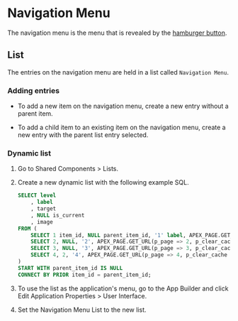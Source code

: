 # Navigation Menu

The navigation menu is the menu that is revealed by the [hamburger button](https://en.wikipedia.org/wiki/Hamburger_button).

## List

The entries on the navigation menu are held in a list called `Navigation Menu`.

### Adding entries

* To add a new item on the navigation menu, create a new entry without a parent item.

* To add a child item to an existing item on the navigation menu, create a new entry with the parent list entry selected.

### Dynamic list

1. Go to Shared Components > Lists.

1. Create a new dynamic list with the following example SQL.

   ```sql
   SELECT level
       , label
       , target
       , NULL is_current
       , image
   FROM (
       SELECT 1 item_id, NULL parent_item_id, '1' label, APEX_PAGE.GET_URL(p_page => 1, p_clear_cache => 1) target, 'fa-number-1' image FROM dual UNION
       SELECT 2, NULL, '2', APEX_PAGE.GET_URL(p_page => 2, p_clear_cache => 2), 'fa-number-2' FROM dual UNION
       SELECT 3, NULL, '3', APEX_PAGE.GET_URL(p_page => 3, p_clear_cache => 3), 'fa-number-3' FROM dual UNION
       SELECT 4, 2, '4', APEX_PAGE.GET_URL(p_page => 4, p_clear_cache => 4), 'fa-number-4' FROM dual
   )
   START WITH parent_item_id IS NULL
   CONNECT BY PRIOR item_id = parent_item_id;
   ```

1. To use the list as the application's menu, go to the App Builder and click Edit Application Properties > User Interface.

1. Set the Navigation Menu List to the new list.
